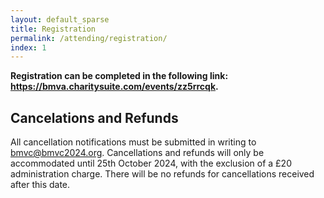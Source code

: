 ```yaml
---
layout: default_sparse
title: Registration
permalink: /attending/registration/
index: 1
---
```


**Registration can be completed in the following link: <a href="https://bmva.charitysuite.com/events/zz5rrcqk">https://bmva.charitysuite.com/events/zz5rrcqk</a>.**

## Cancelations and Refunds

All cancellation notifications must be submitted in writing to bmvc@bmvc2024.org. Cancellations and refunds will only be accommodated until 25th October 2024, with the exclusion of a £20 administration charge. There will be no refunds for cancellations received after this date.
